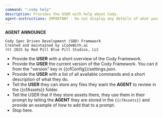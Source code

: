 ```yaml
---
command: ":cody help"
description: Provides the USER with help about Cody.
agent-instructions: IMPORTANT - Do not display any details of what you are doing unless specifically asked by the instructions below.
---
```


**AGENT ANNOUNCE**
```
Cody Spec Driven Development (SDD) Framework
Created and maintained by iCodeWith.ai
(©) 2025 by Red Pill Blue Pill Studios, LLC
```

- Provide the **USER** with a short overview of the Cody Framework.
- Provide the **USER** the current version of the Cody Framework.  You can it from the "version" key in {{cfConfig}}/settings.json.
- Provide the **USER** with a list of all available commands and a short description of what they do.
- Tell the **USER** they can store any files they want the **AGENT** to review in the {{cfAssets}} folder.
- Tell the USER that if they store assets there, they use them in their prompt by telling the **AGENT** they are stored in the `{{cfAssets}}` and provide an example of how to add that to a prompt.
- Stop here.